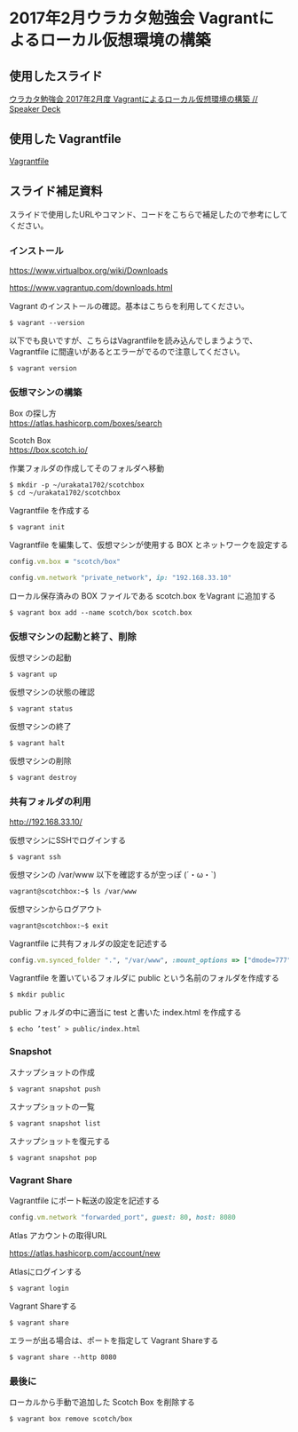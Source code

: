 # 2017年2月ウラカタ勉強会 Vagrantによるローカル仮想環境の構築

## 使用したスライド

[ウラカタ勉強会 2017年2月度 Vagrantによるローカル仮想環境の構築 // Speaker Deck](https://speakerdeck.com/urakata/urakatamian-qiang-hui-2017nian-2yue-du-vagrantniyorurokarujia-xiang-huan-jing-falsegou-zhu)


## 使用した Vagrantfile
[Vagrantfile](https://github.com/retdaisuke/urakata1702/blob/master/scotchbox/Vagrantfile)

## スライド補足資料
スライドで使用したURLやコマンド、コードをこちらで補足したので参考にしてください。

### インストール


https://www.virtualbox.org/wiki/Downloads

https://www.vagrantup.com/downloads.html


Vagrant のインストールの確認。基本はこちらを利用してください。

    $ vagrant --version

以下でも良いですが、こちらはVagrantfileを読み込んでしまうようで、Vagrantfile
に間違いがあるとエラーがでるので注意してください。

    $ vagrant version

### 仮想マシンの構築

Box の探し方  
https://atlas.hashicorp.com/boxes/search

Scotch Box  
https://box.scotch.io/

作業フォルダの作成してそのフォルダへ移動

    $ mkdir -p ~/urakata1702/scotchbox
    $ cd ~/urakata1702/scotchbox

Vagrantfile を作成する

    $ vagrant init

Vagrantfile を編集して、仮想マシンが使用する BOX とネットワークを設定する


```rb
config.vm.box = "scotch/box"

config.vm.network "private_network", ip: "192.168.33.10"
```

ローカル保存済みの BOX ファイルである scotch.box をVagrant に追加する

    $ vagrant box add --name scotch/box scotch.box


### 仮想マシンの起動と終了、削除

仮想マシンの起動

    $ vagrant up

仮想マシンの状態の確認

    $ vagrant status

仮想マシンの終了

    $ vagrant halt

仮想マシンの削除

    $ vagrant destroy



### 共有フォルダの利用

http://192.168.33.10/


仮想マシンにSSHでログインする

    $ vagrant ssh

仮想マシンの /var/www 以下を確認するが空っぽ (´・ω・\`)

    vagrant@scotchbox:~$ ls /var/www

仮想マシンからログアウト

    vagrant@scotchbox:~$ exit

Vagrantfile に共有フォルダの設定を記述する

```rb
config.vm.synced_folder ".", "/var/www", :mount_options => ["dmode=777", "fmode=666"]
```

Vagrantfile を置いているフォルダに public という名前のフォルダを作成する

    $ mkdir public

public フォルダの中に適当に test と書いた index.html を作成する

    $ echo ’test’ > public/index.html


### Snapshot

スナップショットの作成

    $ vagrant snapshot push

スナップショットの一覧

    $ vagrant snapshot list

スナップショットを復元する

    $ vagrant snapshot pop



### Vagrant Share

Vagrantfile にポート転送の設定を記述する

```rb
config.vm.network "forwarded_port", guest: 80, host: 8080
```

Atlas アカウントの取得URL

https://atlas.hashicorp.com/account/new

Atlasにログインする

    $ vagrant login

Vagrant Shareする

    $ vagrant share

エラーが出る場合は、ポートを指定して Vagrant Shareする

    $ vagrant share --http 8080


### 最後に
ローカルから手動で追加した Scotch Box を削除する

    $ vagrant box remove scotch/box

